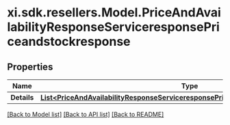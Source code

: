 # xi.sdk.resellers.Model.PriceAndAvailabilityResponseServiceresponsePriceandstockresponse

## Properties

Name | Type | Description | Notes
------------ | ------------- | ------------- | -------------
**Details** | [**List&lt;PriceAndAvailabilityResponseServiceresponsePriceandstockresponseDetailsInner&gt;**](PriceAndAvailabilityResponseServiceresponsePriceandstockresponseDetailsInner.md) |  | [optional] 

[[Back to Model list]](../README.md#documentation-for-models) [[Back to API list]](../README.md#documentation-for-api-endpoints) [[Back to README]](../README.md)

